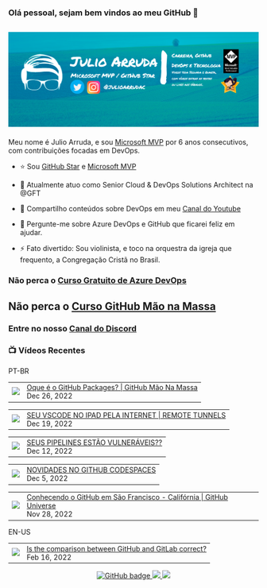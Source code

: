### Olá pessoal, sejam bem vindos ao meu GitHub 👋

## [![Julio Arruda Header](https://raw.githubusercontent.com/julioarruda/julioarruda/master/fundo%20github.png)](https://youtube.com/user/julioarrudac)
Meu nome é Julio Arruda, e sou [Microsoft MVP](https://mvp.microsoft.com/pt-br/PublicProfile/5002557?fullName=Julio%20%20Arruda) por 6 anos consecutivos, com contribuições focadas em DevOps.


- ⭐ Sou [GitHub Star](https://stars.github.com/profiles/julioarruda) e [Microsoft MVP](https://mvp.microsoft.com/pt-br/PublicProfile/5002557?fullName=Julio%20%20Arruda)

- 🔭 Atualmente atuo como Senior Cloud & DevOps Solutions Architect na @GFT

- 👯 Compartilho conteúdos sobre DevOps em meu [Canal do Youtube](https://youtube.com/user/julioarrudac)

- 💬 Pergunte-me sobre Azure DevOps e GitHub que ficarei feliz em ajudar.

- ⚡ Fato divertido: Sou violinista, e toco na orquestra da igreja que frequento, a Congregação Cristã no Brasil.





### Não perca o [Curso Gratuito de Azure DevOps](https://github.com/julioarruda/Curso-Azure-DevOps)

## Não perca o [Curso GitHub Mão na Massa](https://github.com/github-mao-na-massa/curso-github-mao-na-massa)

### Entre no nosso [Canal do Discord](https://discord.gg/HAr9WFYkpB)


### 📺 Vídeos Recentes

PT-BR

<!-- YOUTUBE:START --><table><tr><td><a href="https://www.youtube.com/watch?v=Ccb91tlx7iw"><img width="140px" src="https://i.ytimg.com/vi/Ccb91tlx7iw/mqdefault.jpg"></a></td>
<td><a href="https://www.youtube.com/watch?v=Ccb91tlx7iw">Oque é o GitHub Packages? | GitHub Mão Na Massa</a><br/>Dec 26, 2022</td></tr></table>
<table><tr><td><a href="https://www.youtube.com/watch?v=T9HUeV4ADxQ"><img width="140px" src="https://i.ytimg.com/vi/T9HUeV4ADxQ/mqdefault.jpg"></a></td>
<td><a href="https://www.youtube.com/watch?v=T9HUeV4ADxQ">SEU VSCODE NO IPAD PELA INTERNET | REMOTE TUNNELS</a><br/>Dec 19, 2022</td></tr></table>
<table><tr><td><a href="https://www.youtube.com/watch?v=xFfHoBXdchg"><img width="140px" src="https://i.ytimg.com/vi/xFfHoBXdchg/mqdefault.jpg"></a></td>
<td><a href="https://www.youtube.com/watch?v=xFfHoBXdchg">SEUS PIPELINES ESTÃO VULNERÁVEIS??</a><br/>Dec 12, 2022</td></tr></table>
<table><tr><td><a href="https://www.youtube.com/watch?v=t6LyOl_cF-s"><img width="140px" src="https://i.ytimg.com/vi/t6LyOl_cF-s/mqdefault.jpg"></a></td>
<td><a href="https://www.youtube.com/watch?v=t6LyOl_cF-s">NOVIDADES NO GITHUB CODESPACES</a><br/>Dec 5, 2022</td></tr></table>
<table><tr><td><a href="https://www.youtube.com/watch?v=COGuIxyQV74"><img width="140px" src="https://i.ytimg.com/vi/COGuIxyQV74/mqdefault.jpg"></a></td>
<td><a href="https://www.youtube.com/watch?v=COGuIxyQV74">Conhecendo o GitHub em São Francisco - Califórnia | GitHub Universe</a><br/>Nov 28, 2022</td></tr></table>
<!-- YOUTUBE:END -->

EN-US
<!-- YOUTUBEEN:START --><table><tr><td><a href="https://www.youtube.com/watch?v=wHo1ftsyzNE"><img width="140px" src="https://i.ytimg.com/vi/wHo1ftsyzNE/mqdefault.jpg"></a></td>
<td><a href="https://www.youtube.com/watch?v=wHo1ftsyzNE">Is the comparison between GitHub and GitLab correct?</a><br/>Feb 16, 2022</td></tr></table>
<!-- YOUTUBEEN:END -->



<p align="center">
  <a href="https://github.com/julioarruda?tab=followers">
    <img src="https://img.shields.io/github/followers/julioarruda?label=Followers&logo=GitHub&style=for-the-badge" alt="GitHub badge" />
  </a>
  <a href="http://twitter.com/julioarrudac">
    <img src="https://img.shields.io/twitter/follow/julioarrudac?label=Twitter&logo=twitter&style=for-the-badge" />
  </a>
  <a href="http://youtube.com/c/julioarruda?sub_confirmation=1">
    <img src="https://img.shields.io/youtube/views/4BYlkYtHNus?label=YouTube&logo=YouTube&style=for-the-badge" />
  </a>
</p>

<!--
**julioarruda/julioarruda** is a ✨ _special_ ✨ repository because its `README.md` (this file) appears on your GitHub profile.

Here are some ideas to get you started:

- 🔭 I’m currently working on ...
- 🌱 I’m currently learning ...
- 👯 I’m looking to collaborate on ...
- 🤔 I’m looking for help with ...
- 💬 Ask me about ...
- 📫 How to reach me: ...
- 😄 Pronouns: ...
- ⚡ Fun fact: ...
-->
